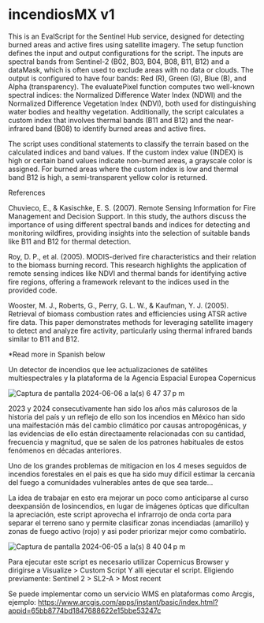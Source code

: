 # incendiosMX v1
This is an EvalScript for the Sentinel Hub service, designed for detecting burned areas and active fires using satellite imagery. The setup function defines the input and output configurations for the script. The inputs are spectral bands from Sentinel-2 (B02, B03, B04, B08, B11, B12) and a dataMask, which is often used to exclude areas with no data or clouds. The output is configured to have four bands: Red (R), Green (G), Blue (B), and Alpha (transparency). The evaluatePixel function computes two well-known spectral indices: the Normalized Difference Water Index (NDWI) and the Normalized Difference Vegetation Index (NDVI), both used for distinguishing water bodies and healthy vegetation. Additionally, the script calculates a custom index that involves thermal bands (B11 and B12) and the near-infrared band (B08) to identify burned areas and active fires.

The script uses conditional statements to classify the terrain based on the calculated indices and band values. If the custom index value (INDEX) is high or certain band values indicate non-burned areas, a grayscale color is assigned. For burned areas where the custom index is low and thermal band B12 is high, a semi-transparent yellow color is returned.


References

Chuvieco, E., & Kasischke, E. S. (2007). Remote Sensing Information for Fire Management and Decision Support. In this study, the authors discuss the importance of using different spectral bands and indices for detecting and monitoring wildfires, providing insights into the selection of suitable bands like B11 and B12 for thermal detection.

Roy, D. P., et al. (2005). MODIS-derived fire characteristics and their relation to the biomass burning record. This research highlights the application of remote sensing indices like NDVI and thermal bands for identifying active fire regions, offering a framework relevant to the indices used in the provided code.

Wooster, M. J., Roberts, G., Perry, G. L. W., & Kaufman, Y. J. (2005). Retrieval of biomass combustion rates and efficiencies using ATSR active fire data. This paper demonstrates methods for leveraging satellite imagery to detect and analyze fire activity, particularly using thermal infrared bands similar to B11 and B12.

*Read more in Spanish below

Un detector de incendios que lee actualizaciones de satélites multiespectrales y la plataforma de la Agencia Espacial Europea Copernicus

![Captura de pantalla 2024-06-06 a la(s) 6 47 37 p m](https://github.com/ArkVault/incendiosMX/assets/77123356/afe973b9-47fe-4013-a549-d05df8c26ffe)


2023 y 2024 consecutivamente han sido los años más calurosos de la historia del país y un reflejo de ello son los incendios en México han sido una maifestación más del cambio climático por causas antropogénicas, y las evidencias de ello están directaamente relacionadas con su cantidad, frecuencia y magnitud, que se salen de los patrones habituales de estos fenómenos en décadas anteriores.


Uno de los grandes problemas de mitigacion en los 4 meses seguidos de incendios forestales en el país es que ha sido muy difícil  estimar la cercanía del fuego a comunidades vulnerables antes de que sea tarde... 

La idea de trabajar en esto era mejorar un poco como anticiparse al curso deexpansión de losincendios, en lugar de imágenes ópticas que dificultan la apreciación,  este script aprovecha el infrarrojo de onda corta para separar el terreno sano y permite clasificar zonas incendiadas (amarillo) y zonas de fuego activo (rojo) y asi poder priorizar mejor como combatirlo. 

![Captura de pantalla 2024-06-05 a la(s) 8 40 04 p m](https://github.com/ArkVault/incendiosMX/assets/77123356/ae59b865-f281-410c-aff4-259fb2888008)

Para ejecutar este script es necesario utilizar Copernicus Browser y dirigirse a Visualize > Custom Script
Y alli ejecutar el script. Eligiendo previamente: Sentinel 2 > SL2-A > Most recent

Se puede implementar como un servicio WMS en plataformas como Arcgis, ejemplo: https://www.arcgis.com/apps/instant/basic/index.html?appid=65bb8774bd1847688622e15bbe53247c
